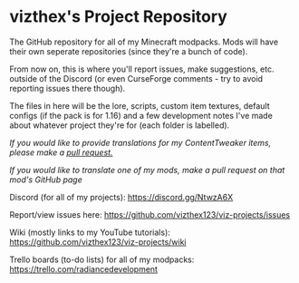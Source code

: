# vizthex's Project Repository
The GitHub repository for all of my Minecraft modpacks. Mods will have their own seperate repositories (since they're a bunch of code).
 
From now on, this is where you'll report issues, make suggestions, etc. outside of the Discord (or even CurseForge comments - try to avoid reporting issues there though).

The files in here will be the lore, scripts, custom item textures, default configs (if the pack is for 1.16) and a few development notes I've made about whatever project they're for (each folder is labelled).

*If you would like to provide translations for my ContentTweaker items, please make a [pull request.](https://github.com/vizthex123/viz-projects/pulls)*

*If you would like to translate one of my mods, make a pull request on that mod's GitHub page*



Discord (for all of my projects): https://discord.gg/NtwzA6X

Report/view issues here: https://github.com/vizthex123/viz-projects/issues

Wiki (mostly links to my YouTube tutorials): https://github.com/vizthex123/viz-projects/wiki

Trello boards (to-do lists) for all of my modpacks: https://trello.com/radiancedevelopment 